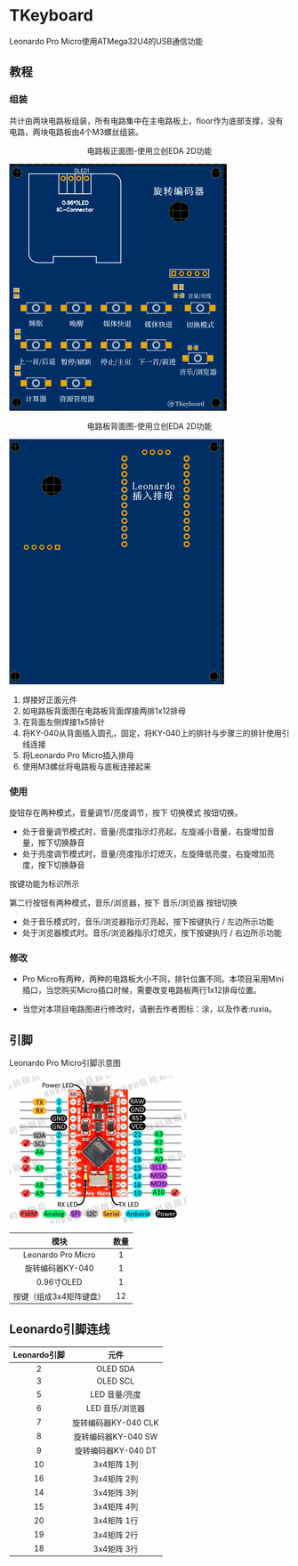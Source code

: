 

# TKeyboard

Leonardo Pro Micro使用ATMega32U4的USB通信功能

## 教程

### 组装

​	共计由两块电路板组装，所有电路集中在主电路板上，floor作为底部支撑，没有电路，两块电路板由4个M3螺丝组装。




<p style="text-align:center;">电路板正面图-使用立创EDA 2D功能</p>

![](./电路板_PreView.png)

<p style="text-align:center;">电路板背面图-使用立创EDA 2D功能</p>

![](./电路板背面_PreView.png)

1. 焊接好正面元件
2. 如电路板背面图在电路板背面焊接两排1x12排母
3. 在背面左侧焊接1x5排针
4. 将KY-040从背面插入圆孔，固定，将KY-040上的排针与步骤三的排针使用引线连接
5. 将Leonardo Pro Micro插入排母
6. 使用M3螺丝将电路板与底板连接起来



### 使用

旋钮存在两种模式，音量调节/亮度调节，按下 切换模式 按钮切换。

+ 处于音量调节模式时，音量/亮度指示灯亮起，左旋减小音量，右旋增加音量，按下切换静音
+ 处于亮度调节模式时，音量/亮度指示灯熄灭，左旋降低亮度，右旋增加亮度，按下切换静音

按键功能为标识所示

第二行按钮有两种模式，音乐/浏览器，按下 音乐/浏览器 按钮切换

+ 处于音乐模式时，音乐/浏览器指示灯亮起，按下按键执行 / 左边所示功能
+ 处于浏览器模式时。音乐/浏览器指示灯熄灭，按下按键执行 / 右边所示功能



### 修改

+ Pro Micro有两种，两种的电路板大小不同，排针位置不同。本项目采用Mini插口，当您购买Micro插口时候，需要改变电路板两行1x12排母位置。

+ 当您对本项目电路图进行修改时，请删去作者图标：涂，以及作者:ruxia。

  

## 引脚

Leonardo Pro Micro引脚示意图

<img src="./Leonardo.png" style="zoom:50%;" />

| 模块                    | 数量 |
| :-----------------------: | :----: |
| Leonardo Pro Micro      | 1    |
| 旋转编码器KY-040        | 1    |
| 0.96寸OLED              | 1    |
| 按键（组成3x4矩阵键盘） | 12   |



## Leonardo引脚连线

| Leonardo引脚 |         元件         |
| :----------: | :------------------: |
|      2       |       OLED SDA       |
|      3       |       OLED SCL       |
|      5       |    LED 音量/亮度     |
|      6       |   LED 音乐/浏览器    |
|      7       | 旋转编码器KY-040 CLK |
|      8       | 旋转编码器KY-040 SW  |
|      9       | 旋转编码器KY-040 DT  |
|      10      |     3x4矩阵 1列      |
|      16      |     3x4矩阵 2列      |
|      14      |     3x4矩阵 3列      |
|      15      |     3x4矩阵 4列      |
|      20      |     3x4矩阵 1行      |
|      19      |     3x4矩阵 2行      |
|      18      |     3x4矩阵 3行      |



